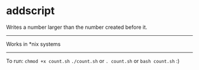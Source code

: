 # addscript
Writes a number larger than the number created before it.

---

Works in *nix systems

---

To run:
`chmod +x count.sh`
`./count.sh` or `. count.sh` or `bash count.sh` :)
